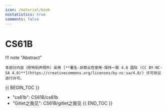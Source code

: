 ```yaml
---
icon: /material/book
nostatistics: true
comments: false
---
```


# CS61B

!!! note "Abstract"

    本部分内容（除特别声明外）采用 [**署名-非商业性使用-保持一致 4.0 国际 (CC BY-NC-SA 4.0)**](https://creativecommons.org/licenses/by-nc-sa/4.0/) 许可协议进行许可。

{{ BEGIN_TOC }}
- "cs61b": CS61B/cs61b
- "Gitlet之我见": CS61B/gitlet之我见
{{ END_TOC }}